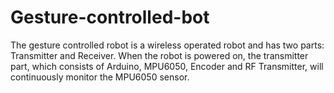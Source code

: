 # Gesture-controlled-bot
The gesture controlled robot is a wireless operated robot and has two parts: Transmitter and Receiver. When the robot is powered on, the transmitter part, which consists of Arduino, MPU6050, Encoder and RF Transmitter, will continuously monitor the MPU6050 sensor.
